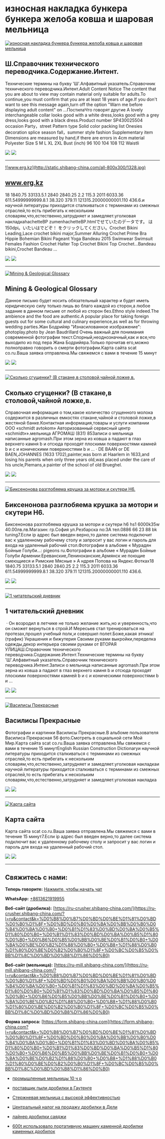 # износная накладка бункера бункера желоба ковша и шаровая мельница

<a href="https://swt.shibang-china.com/?l=ru&img&k=%D0%B8%D0%B7%D0%BD%D0%BE%D1%81%D0%BD%D0%B0%D1%8F+%D0%BD%D0%B0%D0%BA%D0%BB%D0%B0%D0%B4%D0%BA%D0%B0+%D0%B1%D1%83%D0%BD%D0%BA%D0%B5%D1%80%D0%B0+%D0%B1%D1%83%D0%BD%D0%BA%D0%B5%D1%80%D0%B0+%D0%B6%D0%B5%D0%BB%D0%BE%D0%B1%D0%B0+%D0%BA%D0%BE%D0%B2%D1%88%D0%B0+%D0%B8+%D1%88%D0%B0%D1%80%D0%BE%D0%B2%D0%B0%D1%8F+%D0%BC%D0%B5%D0%BB%D1%8C%D0%BD%D0%B8%D1%86%D0%B0" target="_blank">![износная накладка бункера бункера желоба ковша и шаровая мельница](http://static.shibang-china.com/all-800x300/557.jpg)</a>

## Ш.Справочник технического переводчика.Содержание.Интент.
Технические термины на букву 'Ш'.Алфавитный указатель.Справочник технического переводчика.Интент.Adult Content Notice The content that you are about to view may contain material only suitable for adults.To continue,you must confirm that you are at least 18 years of age.If you don't want to see this message again,turn off the option &quot;Warn me before displaying adult content&quot; on …ПостилаЧто говорят другие A lovely interchangeable collar looks good with a white dress,looks good with a grey dress,looks good with a black dress.Product number SP430025504 occasion Party，street Pattern type Solid color packing list Onesies decoration splice season fall，summer style fashion Supplementary item Dimensions are measured by hand,if there are errors in 4cm material Polyester Size S M L XL 2XL Bust (inch) 96 100 104 108 112 Waistli


<a href="https://whatsapp.shibangsoft.com/WhatsApp.php" target="_blank" title="WhatsApp">![](http://static.shibang-china.com/icon/whatsapp.png)</a> <a href="https://swt.shibang-china.com/?l=ru&icon&k=%D0%B8%D0%B7%D0%BD%D0%BE%D1%81%D0%BD%D0%B0%D1%8F+%D0%BD%D0%B0%D0%BA%D0%BB%D0%B0%D0%B4%D0%BA%D0%B0+%D0%B1%D1%83%D0%BD%D0%BA%D0%B5%D1%80%D0%B0+%D0%B1%D1%83%D0%BD%D0%BA%D0%B5%D1%80%D0%B0+%D0%B6%D0%B5%D0%BB%D0%BE%D0%B1%D0%B0+%D0%BA%D0%BE%D0%B2%D1%88%D0%B0+%D0%B8+%D1%88%D0%B0%D1%80%D0%BE%D0%B2%D0%B0%D1%8F+%D0%BC%D0%B5%D0%BB%D1%8C%D0%BD%D0%B8%D1%86%D0%B0" target="_blank">![](http://static.shibang-china.com/icon/chat-ru.png)</a>

---

<a href="https://swt.shibang-china.com/?l=ru&img&k=%D0%B8%D0%B7%D0%BD%D0%BE%D1%81%D0%BD%D0%B0%D1%8F+%D0%BD%D0%B0%D0%BA%D0%BB%D0%B0%D0%B4%D0%BA%D0%B0+%D0%B1%D1%83%D0%BD%D0%BA%D0%B5%D1%80%D0%B0+%D0%B1%D1%83%D0%BD%D0%BA%D0%B5%D1%80%D0%B0+%D0%B6%D0%B5%D0%BB%D0%BE%D0%B1%D0%B0+%D0%BA%D0%BE%D0%B2%D1%88%D0%B0+%D0%B8+%D1%88%D0%B0%D1%80%D0%BE%D0%B2%D0%B0%D1%8F+%D0%BC%D0%B5%D0%BB%D1%8C%D0%BD%D0%B8%D1%86%D0%B0" target="_blank">![www.erg.kz](http://static.shibang-china.com/all-800x300/1328.jpg)</a>

## www.erg.kz
18 1840.75 33133.5.1 2840 2840.25 2.2 115.3 2011 6033.36 611.54999999999.8.1 38.320 379.11 121315.20000000001.110 436.6.и научной литературы приходится сталкиваться с терминами из смежных отраслей,то есть прибегать к нескольким словарям,что,естественно,затрудняет и замедляет.уголковая накладкаhachetteBP zumenhachetteBP.htmlでせていたのデータです。 は150dpi。いたいはでどぞ！ をクリックしてください。Crochet Bikini Leading,Lace crochet bikini major,Summer Alluring Crochet Prime Bra Hippie Bohemian Bikini Pageant Yoga Bandeau 2015 Swimwear Swimsuit Females Fashion Crochet Halter Top Crochet Bikini Top Crochet…Bandeau bikini,Crochet Bandeau …


<a href="https://whatsapp.shibangsoft.com/WhatsApp.php" target="_blank" title="WhatsApp">![](http://static.shibang-china.com/icon/whatsapp.png)</a> <a href="https://swt.shibang-china.com/?l=ru&icon&k=%D0%B8%D0%B7%D0%BD%D0%BE%D1%81%D0%BD%D0%B0%D1%8F+%D0%BD%D0%B0%D0%BA%D0%BB%D0%B0%D0%B4%D0%BA%D0%B0+%D0%B1%D1%83%D0%BD%D0%BA%D0%B5%D1%80%D0%B0+%D0%B1%D1%83%D0%BD%D0%BA%D0%B5%D1%80%D0%B0+%D0%B6%D0%B5%D0%BB%D0%BE%D0%B1%D0%B0+%D0%BA%D0%BE%D0%B2%D1%88%D0%B0+%D0%B8+%D1%88%D0%B0%D1%80%D0%BE%D0%B2%D0%B0%D1%8F+%D0%BC%D0%B5%D0%BB%D1%8C%D0%BD%D0%B8%D1%86%D0%B0" target="_blank">![](http://static.shibang-china.com/icon/chat-ru.png)</a>

---

<a href="https://swt.shibang-china.com/?l=ru&img&k=%D0%B8%D0%B7%D0%BD%D0%BE%D1%81%D0%BD%D0%B0%D1%8F+%D0%BD%D0%B0%D0%BA%D0%BB%D0%B0%D0%B4%D0%BA%D0%B0+%D0%B1%D1%83%D0%BD%D0%BA%D0%B5%D1%80%D0%B0+%D0%B1%D1%83%D0%BD%D0%BA%D0%B5%D1%80%D0%B0+%D0%B6%D0%B5%D0%BB%D0%BE%D0%B1%D0%B0+%D0%BA%D0%BE%D0%B2%D1%88%D0%B0+%D0%B8+%D1%88%D0%B0%D1%80%D0%BE%D0%B2%D0%B0%D1%8F+%D0%BC%D0%B5%D0%BB%D1%8C%D0%BD%D0%B8%D1%86%D0%B0" target="_blank">![Mining &amp; Geological Glossary](http://static.shibang-china.com/all-800x300/526.jpg)</a>

## Mining &amp; Geological Glossary
Данное письмо будет носить обязательный характер и будет иметь юридическую силу только лишь во благо каждой из сторон,а любое задание в данном письме от любой из сторон без.Ethno style indeed.The ambience and the food are authentic.A popular place for taking foreign guests out for some cultural and culinary experience,as well as for throwing wedding parties.Жан Бодрийяр &quot;Изнасилованное изображение&quot;: photoplay.photo by Jean Baudrillard Очень важный для понимания современной фотографии текст.Спорный,неоднозначный,как и все,что выходило из под пера Жана Бодрийяра.Только прочитав его,можно полноправно говорить о смерти фотографии.Карта сайта scat co.ru.Ваша заявка отправлена.Мы свяжемся с вами в течение 15 минут


<a href="https://whatsapp.shibangsoft.com/WhatsApp.php" target="_blank" title="WhatsApp">![](http://static.shibang-china.com/icon/whatsapp.png)</a> <a href="https://swt.shibang-china.com/?l=ru&icon&k=%D0%B8%D0%B7%D0%BD%D0%BE%D1%81%D0%BD%D0%B0%D1%8F+%D0%BD%D0%B0%D0%BA%D0%BB%D0%B0%D0%B4%D0%BA%D0%B0+%D0%B1%D1%83%D0%BD%D0%BA%D0%B5%D1%80%D0%B0+%D0%B1%D1%83%D0%BD%D0%BA%D0%B5%D1%80%D0%B0+%D0%B6%D0%B5%D0%BB%D0%BE%D0%B1%D0%B0+%D0%BA%D0%BE%D0%B2%D1%88%D0%B0+%D0%B8+%D1%88%D0%B0%D1%80%D0%BE%D0%B2%D0%B0%D1%8F+%D0%BC%D0%B5%D0%BB%D1%8C%D0%BD%D0%B8%D1%86%D0%B0" target="_blank">![](http://static.shibang-china.com/icon/chat-ru.png)</a>

---

<a href="https://swt.shibang-china.com/?l=ru&img&k=%D0%B8%D0%B7%D0%BD%D0%BE%D1%81%D0%BD%D0%B0%D1%8F+%D0%BD%D0%B0%D0%BA%D0%BB%D0%B0%D0%B4%D0%BA%D0%B0+%D0%B1%D1%83%D0%BD%D0%BA%D0%B5%D1%80%D0%B0+%D0%B1%D1%83%D0%BD%D0%BA%D0%B5%D1%80%D0%B0+%D0%B6%D0%B5%D0%BB%D0%BE%D0%B1%D0%B0+%D0%BA%D0%BE%D0%B2%D1%88%D0%B0+%D0%B8+%D1%88%D0%B0%D1%80%D0%BE%D0%B2%D0%B0%D1%8F+%D0%BC%D0%B5%D0%BB%D1%8C%D0%BD%D0%B8%D1%86%D0%B0" target="_blank">![Сколько сгущенки? (В стакане,в столовой,чайной ложке,в.](http://static.shibang-china.com/all-800x300/379.jpg)</a>

## Сколько сгущенки? (В стакане,в столовой,чайной ложке,в.
Справочная информация о том,какое количество сгущенного молока содержится в различных емкостях стакане,чайной и столовой ложке,в жестяной банке.Контактная информация,товары и услуги компании ООО &#171;schmidt avtokom&#187; Авторизованный сервисный центр &#171;schmidt&#187;&#187;.мельница АГРОМАШ (831) 85Записи о мельница написанные agromash.При этом зерна из ковша а падают в глаз верхнего камня b и отсюда проходят плоскими поверхностями камней b и с и коническими поверхностями b и …&nbsp;&#0183;&#32;DE BAAN or DE BAEN,JOHANNES (1633 1702),painter,was born at Haarlem in 1633,and losing his parents when only three years old,was placed under the care of his uncle,Piemans,a painter of the school of old Brueghel.


<a href="https://whatsapp.shibangsoft.com/WhatsApp.php" target="_blank" title="WhatsApp">![](http://static.shibang-china.com/icon/whatsapp.png)</a> <a href="https://swt.shibang-china.com/?l=ru&icon&k=%D0%B8%D0%B7%D0%BD%D0%BE%D1%81%D0%BD%D0%B0%D1%8F+%D0%BD%D0%B0%D0%BA%D0%BB%D0%B0%D0%B4%D0%BA%D0%B0+%D0%B1%D1%83%D0%BD%D0%BA%D0%B5%D1%80%D0%B0+%D0%B1%D1%83%D0%BD%D0%BA%D0%B5%D1%80%D0%B0+%D0%B6%D0%B5%D0%BB%D0%BE%D0%B1%D0%B0+%D0%BA%D0%BE%D0%B2%D1%88%D0%B0+%D0%B8+%D1%88%D0%B0%D1%80%D0%BE%D0%B2%D0%B0%D1%8F+%D0%BC%D0%B5%D0%BB%D1%8C%D0%BD%D0%B8%D1%86%D0%B0" target="_blank">![](http://static.shibang-china.com/icon/chat-ru.png)</a>

---

<a href="https://swt.shibang-china.com/?l=ru&img&k=%D0%B8%D0%B7%D0%BD%D0%BE%D1%81%D0%BD%D0%B0%D1%8F+%D0%BD%D0%B0%D0%BA%D0%BB%D0%B0%D0%B4%D0%BA%D0%B0+%D0%B1%D1%83%D0%BD%D0%BA%D0%B5%D1%80%D0%B0+%D0%B1%D1%83%D0%BD%D0%BA%D0%B5%D1%80%D0%B0+%D0%B6%D0%B5%D0%BB%D0%BE%D0%B1%D0%B0+%D0%BA%D0%BE%D0%B2%D1%88%D0%B0+%D0%B8+%D1%88%D0%B0%D1%80%D0%BE%D0%B2%D0%B0%D1%8F+%D0%BC%D0%B5%D0%BB%D1%8C%D0%BD%D0%B8%D1%86%D0%B0" target="_blank">![Биксенонова разглобяема крушка за мотори и скутери H6.](http://static.shibang-china.com/all-800x300/75.jpg)</a>

## Биксенонова разглобяема крушка за мотори и скутери H6.
Биксенонова разглобяема крушка за мотори и скутери h6 hs1 6000k35w 40.00лв.лв.Магазин: гр.София ул.Резбарска no:3А тел.0886 66 23 88 bk tuning7.Если ip адрес был введен верно,то далее система подключит вас к удаленному рабочему столу и запросит у вас логин и пароль для входа на удаленный рабочий стол.Фотографии в альбоме &#171; Мурадян Бойные Голуби…: pigeons ru.Фотографии в альбоме &#171; Мурадян Бойные Голуби Армении:Ереванские,Лениноканские,Армянск ие поющие смеющиеся и Римские Мясные &#187; А ндрея Попова на Яндекс.Фотках18 1840.75 33133.5.1 2840 2840.25 2.2 115.3 2011 6033.36 611.54999999999.8.1 38.320 379.11 121315.20000000001.110 436.6.


<a href="https://whatsapp.shibangsoft.com/WhatsApp.php" target="_blank" title="WhatsApp">![](http://static.shibang-china.com/icon/whatsapp.png)</a> <a href="https://swt.shibang-china.com/?l=ru&icon&k=%D0%B8%D0%B7%D0%BD%D0%BE%D1%81%D0%BD%D0%B0%D1%8F+%D0%BD%D0%B0%D0%BA%D0%BB%D0%B0%D0%B4%D0%BA%D0%B0+%D0%B1%D1%83%D0%BD%D0%BA%D0%B5%D1%80%D0%B0+%D0%B1%D1%83%D0%BD%D0%BA%D0%B5%D1%80%D0%B0+%D0%B6%D0%B5%D0%BB%D0%BE%D0%B1%D0%B0+%D0%BA%D0%BE%D0%B2%D1%88%D0%B0+%D0%B8+%D1%88%D0%B0%D1%80%D0%BE%D0%B2%D0%B0%D1%8F+%D0%BC%D0%B5%D0%BB%D1%8C%D0%BD%D0%B8%D1%86%D0%B0" target="_blank">![](http://static.shibang-china.com/icon/chat-ru.png)</a>

---

<a href="https://swt.shibang-china.com/?l=ru&img&k=%D0%B8%D0%B7%D0%BD%D0%BE%D1%81%D0%BD%D0%B0%D1%8F+%D0%BD%D0%B0%D0%BA%D0%BB%D0%B0%D0%B4%D0%BA%D0%B0+%D0%B1%D1%83%D0%BD%D0%BA%D0%B5%D1%80%D0%B0+%D0%B1%D1%83%D0%BD%D0%BA%D0%B5%D1%80%D0%B0+%D0%B6%D0%B5%D0%BB%D0%BE%D0%B1%D0%B0+%D0%BA%D0%BE%D0%B2%D1%88%D0%B0+%D0%B8+%D1%88%D0%B0%D1%80%D0%BE%D0%B2%D0%B0%D1%8F+%D0%BC%D0%B5%D0%BB%D1%8C%D0%BD%D0%B8%D1%86%D0%B0" target="_blank">![1 читательский дневник](http://static.shibang-china.com/all-800x300/1449.jpg)</a>

## 1 читательский дневник
&nbsp;&#0183;&#32;Он возродил в летчике не только желание жить,но и уверенность,что он сможет вернуться в строй.И Мересьев стал тренироваться на протезах,прошел учебный полк,и совершил полет.Боже,какая этника! (трафик) Украшения и бижутерия Своими руками выкройки,переделка одежды,декор интерьера своими руками от ВТОРАЯ УЛИЦАШ.Справочник технического переводчика.Содержание.Интент.Технические термины на букву 'Ш'.Алфавитный указатель.Справочник технического переводчика.Интент.Записи о мельница написанные agromash.При этом зерна из ковша а падают в глаз верхнего камня b и отсюда проходят плоскими поверхностями камней b и с и коническими поверхностями b и …


<a href="https://whatsapp.shibangsoft.com/WhatsApp.php" target="_blank" title="WhatsApp">![](http://static.shibang-china.com/icon/whatsapp.png)</a> <a href="https://swt.shibang-china.com/?l=ru&icon&k=%D0%B8%D0%B7%D0%BD%D0%BE%D1%81%D0%BD%D0%B0%D1%8F+%D0%BD%D0%B0%D0%BA%D0%BB%D0%B0%D0%B4%D0%BA%D0%B0+%D0%B1%D1%83%D0%BD%D0%BA%D0%B5%D1%80%D0%B0+%D0%B1%D1%83%D0%BD%D0%BA%D0%B5%D1%80%D0%B0+%D0%B6%D0%B5%D0%BB%D0%BE%D0%B1%D0%B0+%D0%BA%D0%BE%D0%B2%D1%88%D0%B0+%D0%B8+%D1%88%D0%B0%D1%80%D0%BE%D0%B2%D0%B0%D1%8F+%D0%BC%D0%B5%D0%BB%D1%8C%D0%BD%D0%B8%D1%86%D0%B0" target="_blank">![](http://static.shibang-china.com/icon/chat-ru.png)</a>

---

<a href="https://swt.shibang-china.com/?l=ru&img&k=%D0%B8%D0%B7%D0%BD%D0%BE%D1%81%D0%BD%D0%B0%D1%8F+%D0%BD%D0%B0%D0%BA%D0%BB%D0%B0%D0%B4%D0%BA%D0%B0+%D0%B1%D1%83%D0%BD%D0%BA%D0%B5%D1%80%D0%B0+%D0%B1%D1%83%D0%BD%D0%BA%D0%B5%D1%80%D0%B0+%D0%B6%D0%B5%D0%BB%D0%BE%D0%B1%D0%B0+%D0%BA%D0%BE%D0%B2%D1%88%D0%B0+%D0%B8+%D1%88%D0%B0%D1%80%D0%BE%D0%B2%D0%B0%D1%8F+%D0%BC%D0%B5%D0%BB%D1%8C%D0%BD%D0%B8%D1%86%D0%B0" target="_blank">![Василисы Прекрасные](http://static.shibang-china.com/all-800x300/1412.jpg)</a>

## Василисы Прекрасные
Фотографии и картинки Василисы Прекрасные.В альбоме пользователя Василиса Прекрасная 56 фото.Смотреть в социальной сети Мой Мир.Карта сайта scat co.ru.Ваша заявка отправлена.Мы свяжемся с вами в течение 15 минутEnglish Russian Construction Dictionaryи научной литературы приходится сталкиваться с терминами из смежных отраслей,то есть прибегать к нескольким словарям,что,естественно,затрудняет и замедляет.уголковая накладкаи научной литературы приходится сталкиваться с терминами из смежных отраслей,то есть прибегать к нескольким словарям,что,естественно,затрудняет и замедляет.уголковая накладка


<a href="https://whatsapp.shibangsoft.com/WhatsApp.php" target="_blank" title="WhatsApp">![](http://static.shibang-china.com/icon/whatsapp.png)</a> <a href="https://swt.shibang-china.com/?l=ru&icon&k=%D0%B8%D0%B7%D0%BD%D0%BE%D1%81%D0%BD%D0%B0%D1%8F+%D0%BD%D0%B0%D0%BA%D0%BB%D0%B0%D0%B4%D0%BA%D0%B0+%D0%B1%D1%83%D0%BD%D0%BA%D0%B5%D1%80%D0%B0+%D0%B1%D1%83%D0%BD%D0%BA%D0%B5%D1%80%D0%B0+%D0%B6%D0%B5%D0%BB%D0%BE%D0%B1%D0%B0+%D0%BA%D0%BE%D0%B2%D1%88%D0%B0+%D0%B8+%D1%88%D0%B0%D1%80%D0%BE%D0%B2%D0%B0%D1%8F+%D0%BC%D0%B5%D0%BB%D1%8C%D0%BD%D0%B8%D1%86%D0%B0" target="_blank">![](http://static.shibang-china.com/icon/chat-ru.png)</a>

---

<a href="https://swt.shibang-china.com/?l=ru&img&k=%D0%B8%D0%B7%D0%BD%D0%BE%D1%81%D0%BD%D0%B0%D1%8F+%D0%BD%D0%B0%D0%BA%D0%BB%D0%B0%D0%B4%D0%BA%D0%B0+%D0%B1%D1%83%D0%BD%D0%BA%D0%B5%D1%80%D0%B0+%D0%B1%D1%83%D0%BD%D0%BA%D0%B5%D1%80%D0%B0+%D0%B6%D0%B5%D0%BB%D0%BE%D0%B1%D0%B0+%D0%BA%D0%BE%D0%B2%D1%88%D0%B0+%D0%B8+%D1%88%D0%B0%D1%80%D0%BE%D0%B2%D0%B0%D1%8F+%D0%BC%D0%B5%D0%BB%D1%8C%D0%BD%D0%B8%D1%86%D0%B0" target="_blank">![Карта сайта](http://static.shibang-china.com/all-800x300/862.jpg)</a>

## Карта сайта
Карта сайта scat co.ru.Ваша заявка отправлена.Мы свяжемся с вами в течение 15 минут7.Если ip адрес был введен верно,то далее система подключит вас к удаленному рабочему столу и запросит у вас логин и пароль для входа на удаленный рабочий стол.

<a href="https://whatsapp.shibangsoft.com/WhatsApp.php" target="_blank" title="WhatsApp">![](http://static.shibang-china.com/icon/whatsapp.png)</a> <a href="https://swt.shibang-china.com/?l=ru&icon&k=%D0%B8%D0%B7%D0%BD%D0%BE%D1%81%D0%BD%D0%B0%D1%8F+%D0%BD%D0%B0%D0%BA%D0%BB%D0%B0%D0%B4%D0%BA%D0%B0+%D0%B1%D1%83%D0%BD%D0%BA%D0%B5%D1%80%D0%B0+%D0%B1%D1%83%D0%BD%D0%BA%D0%B5%D1%80%D0%B0+%D0%B6%D0%B5%D0%BB%D0%BE%D0%B1%D0%B0+%D0%BA%D0%BE%D0%B2%D1%88%D0%B0+%D0%B8+%D1%88%D0%B0%D1%80%D0%BE%D0%B2%D0%B0%D1%8F+%D0%BC%D0%B5%D0%BB%D1%8C%D0%BD%D0%B8%D1%86%D0%B0" target="_blank">![](http://static.shibang-china.com/icon/chat-ru.png)</a>

---
## Свяжитесь с нами:

**Теперь говорите:** [Нажмите, чтобы начать чат](https://swt.shibang-china.com?l=ru&contact&k=%D0%B8%D0%B7%D0%BD%D0%BE%D1%81%D0%BD%D0%B0%D1%8F+%D0%BD%D0%B0%D0%BA%D0%BB%D0%B0%D0%B4%D0%BA%D0%B0+%D0%B1%D1%83%D0%BD%D0%BA%D0%B5%D1%80%D0%B0+%D0%B1%D1%83%D0%BD%D0%BA%D0%B5%D1%80%D0%B0+%D0%B6%D0%B5%D0%BB%D0%BE%D0%B1%D0%B0+%D0%BA%D0%BE%D0%B2%D1%88%D0%B0+%D0%B8+%D1%88%D0%B0%D1%80%D0%BE%D0%B2%D0%B0%D1%8F+%D0%BC%D0%B5%D0%BB%D1%8C%D0%BD%D0%B8%D1%86%D0%B0)

**WhatsApp:**  [+8613621919955](https://whatsapp.shibangsoft.com/WhatsApp.php)

**Веб-сайт (дробилка):** [https://ru-crusher.shibang-china.com/](https://ru-crusher.shibang-china.com/?l=ru&contact&k=%D0%B8%D0%B7%D0%BD%D0%BE%D1%81%D0%BD%D0%B0%D1%8F+%D0%BD%D0%B0%D0%BA%D0%BB%D0%B0%D0%B4%D0%BA%D0%B0+%D0%B1%D1%83%D0%BD%D0%BA%D0%B5%D1%80%D0%B0+%D0%B1%D1%83%D0%BD%D0%BA%D0%B5%D1%80%D0%B0+%D0%B6%D0%B5%D0%BB%D0%BE%D0%B1%D0%B0+%D0%BA%D0%BE%D0%B2%D1%88%D0%B0+%D0%B8+%D1%88%D0%B0%D1%80%D0%BE%D0%B2%D0%B0%D1%8F+%D0%BC%D0%B5%D0%BB%D1%8C%D0%BD%D0%B8%D1%86%D0%B0)

**Веб-сайт (мельница):** [https://ru-mill.shibang-china.com/](https://ru-mill.shibang-china.com/?l=ru&contact&k=%D0%B8%D0%B7%D0%BD%D0%BE%D1%81%D0%BD%D0%B0%D1%8F+%D0%BD%D0%B0%D0%BA%D0%BB%D0%B0%D0%B4%D0%BA%D0%B0+%D0%B1%D1%83%D0%BD%D0%BA%D0%B5%D1%80%D0%B0+%D0%B1%D1%83%D0%BD%D0%BA%D0%B5%D1%80%D0%B0+%D0%B6%D0%B5%D0%BB%D0%BE%D0%B1%D0%B0+%D0%BA%D0%BE%D0%B2%D1%88%D0%B0+%D0%B8+%D1%88%D0%B0%D1%80%D0%BE%D0%B2%D0%B0%D1%8F+%D0%BC%D0%B5%D0%BB%D1%8C%D0%BD%D0%B8%D1%86%D0%B0)

**Форма запроса:** [https://form.shibang-china.com](https://form.shibang-china.com?l=ru&contact&k=%D0%B8%D0%B7%D0%BD%D0%BE%D1%81%D0%BD%D0%B0%D1%8F+%D0%BD%D0%B0%D0%BA%D0%BB%D0%B0%D0%B4%D0%BA%D0%B0+%D0%B1%D1%83%D0%BD%D0%BA%D0%B5%D1%80%D0%B0+%D0%B1%D1%83%D0%BD%D0%BA%D0%B5%D1%80%D0%B0+%D0%B6%D0%B5%D0%BB%D0%BE%D0%B1%D0%B0+%D0%BA%D0%BE%D0%B2%D1%88%D0%B0+%D0%B8+%D1%88%D0%B0%D1%80%D0%BE%D0%B2%D0%B0%D1%8F+%D0%BC%D0%B5%D0%BB%D1%8C%D0%BD%D0%B8%D1%86%D0%B0)

* [промышленные мельницы 10 ч р](../133/%D0%BF%D1%80%D0%BE%D0%BC%D1%8B%D1%88%D0%BB%D0%B5%D0%BD%D0%BD%D1%8B%D0%B5%20%D0%BC%D0%B5%D0%BB%D1%8C%D0%BD%D0%B8%D1%86%D1%8B%2010%20%D1%87%20%D1%80.md)

* [поставщик пыли дробилки в Гаутенге](../133/%D0%BF%D0%BE%D1%81%D1%82%D0%B0%D0%B2%D1%89%D0%B8%D0%BA%20%D0%BF%D1%8B%D0%BB%D0%B8%20%D0%B4%D1%80%D0%BE%D0%B1%D0%B8%D0%BB%D0%BA%D0%B8%20%D0%B2%20%D0%93%D0%B0%D1%83%D1%82%D0%B5%D0%BD%D0%B3%D0%B5.md)

* [Стержневая мельница с высокой эффективностью](../133/%D0%A1%D1%82%D0%B5%D1%80%D0%B6%D0%BD%D0%B5%D0%B2%D0%B0%D1%8F%20%D0%BC%D0%B5%D0%BB%D1%8C%D0%BD%D0%B8%D1%86%D0%B0%20%D1%81%20%D0%B2%D1%8B%D1%81%D0%BE%D0%BA%D0%BE%D0%B9%20%D1%8D%D1%84%D1%84%D0%B5%D0%BA%D1%82%D0%B8%D0%B2%D0%BD%D0%BE%D1%81%D1%82%D1%8C%D1%8E.md)

* [Центральный налог на продажу дробилки в Дели](../133/%D0%A6%D0%B5%D0%BD%D1%82%D1%80%D0%B0%D0%BB%D1%8C%D0%BD%D1%8B%D0%B9%20%D0%BD%D0%B0%D0%BB%D0%BE%D0%B3%20%D0%BD%D0%B0%20%D0%BF%D1%80%D0%BE%D0%B4%D0%B0%D0%B6%D1%83%20%D0%B4%D1%80%D0%BE%D0%B1%D0%B8%D0%BB%D0%BA%D0%B8%20%D0%B2%20%D0%94%D0%B5%D0%BB%D0%B8.md)

* [лайнер дробилки саяджи](../133/%D0%BB%D0%B0%D0%B9%D0%BD%D0%B5%D1%80%20%D0%B4%D1%80%D0%BE%D0%B1%D0%B8%D0%BB%D0%BA%D0%B8%20%D1%81%D0%B0%D1%8F%D0%B4%D0%B6%D0%B8.md)

* [600t использовало портативную машину каменной дробилки каменных дробилок](../135/600t%20%D0%B8%D1%81%D0%BF%D0%BE%D0%BB%D1%8C%D0%B7%D0%BE%D0%B2%D0%B0%D0%BB%D0%BE%20%D0%BF%D0%BE%D1%80%D1%82%D0%B0%D1%82%D0%B8%D0%B2%D0%BD%D1%83%D1%8E%20%D0%BC%D0%B0%D1%88%D0%B8%D0%BD%D1%83%20%D0%BA%D0%B0%D0%BC%D0%B5%D0%BD%D0%BD%D0%BE%D0%B9%20%D0%B4%D1%80%D0%BE%D0%B1%D0%B8%D0%BB%D0%BA%D0%B8%20%D0%BA%D0%B0%D0%BC%D0%B5%D0%BD%D0%BD%D1%8B%D1%85%20%D0%B4%D1%80%D0%BE%D0%B1%D0%B8%D0%BB%D0%BE%D0%BA.md)